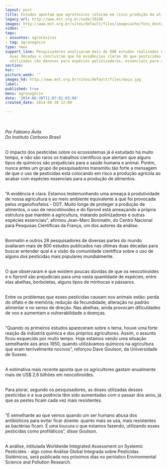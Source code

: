 ```yaml
---
layout: post
title: Estudos apontam que agrotóxicos colocam em risco produção de alimentos
legacy_url: http://www.mst.org.br/node/16248
images: http://www.mst.org.br/sites/default/files/imagecache/foto_destaque/maça.jpg
video: ''
tags:
- assuntos: agrotóxicos
- tag: agronegócio
type: news
support_line: Pesquisadores analisaram mais de 800 estudos realizados nas últimas
  duas décadas e concluíram que há evidências claras de que pesticidas amplamente
  utilizados são danosos para espécies polinizadoras, essenciais para a agricultura.
section: 
hat: ''
picture_week: ''
images_hd: http://www.mst.org.br/sites/default/files/maça.jpg
label: 
published: true
menu: agronegócio
date: '2014-06-30T11:07:01-03:00'
created_date: 2014-06-30 12:00

---
```

<p><br><br><em>Por Fabiano Ávila<br>Do Instituto Carbono Brasil</em></p><p><br>O impacto dos pesticidas sobre os ecossistemas já é estudado há muito tempo, e não são raros os trabalhos científicos que alertam que alguns tipos de químicos são prejudiciais para a saúde humana e animal. Porém, nunca antes um grupo de pesquisadores transmitiu tão forte a mensagem de que o uso de pesticidas está colocando em risco a produção agrícola ao acabar com espécies essenciais para a produção de alimentos.</p><p><br>“A evidência é clara. Estamos testemunhando uma ameaça à produtividade de nossa agricultura e ao meio ambiente equivalente à que foi provocada pelos organofosfatos - DDT. Muito longe de proteger a produção de alimentos, o uso de neocotinoides e do fipronil está ameaçando a própria estrutura que mantém a agricultura, matando polinizadores e outras espécies essenciais”, afirmou Jean-Marc Bonmatin, do Centro Nacional para Pesquisas Científicas da França, um dos autores da análise.</p><p><br>Bonmatin e outros 28 pesquisadores de diversas partes do mundo avaliaram mais de 800 estudos publicados nas últimas duas décadas para buscar entender qual é a visão da comunidade científica sobre o uso de alguns dos pesticidas mais populares mundialmente.</p><p><br>O que observaram é que existem poucas dúvidas de que os neocotinoides e o fipronil são prejudiciais para uma vasta quantidade de espécies, entre elas abelhas, borboletas, alguns tipos de minhocas e pássaros.</p><p><br>Entre os problemas que esses pesticidas causam nos animais estão: perda do olfato e de memória; redução da fecundidade; alteração no padrão alimentar e no senso de direção. Nas abelhas, ainda provocam dificuldades de voo e aumentam a vulnerabilidade a doenças.</p><p><br>“Quando os primeiros estudos apareceram sobre o tema, houve uma forte reação da indústria química e dos próprios agricultores. Assim, o assunto ficou esquecido por muito tempo. Hoje estamos vendo uma situação semelhante aos anos 1950, quando utilizávamos químicos na agricultura que eram terrivelmente nocivos”, reforçou Dave Goulson, da Universidade de Sussex.</p><p><br>A estimativa mais recente aponta que os agricultores gastam anualmente mais de US$ 2,6 bilhões em neocotinoides.</p><p><br>Para piorar, segundo os pesquisadores, as doses utilizadas desses pesticidas e a sua potência têm sido aumentadas com o passar dos anos, já que as pestes ficam cada vez mais resistentes.</p><p><br>“É semelhante ao que vemos quando um ser humano abusa dos antibióticos para evitar ficar doente: quanto mais se usa, mais resistentes as bactérias ficam. É uma loucura o que estamos fazendo, utilizando esses pesticidas como profiláticos”, disse Goulson.</p><p><br>A análise, intitulada Worldwide Integrated Assessment on Systemic Pesticides - algo como Análise Global Integrada sobre Pesticidas Sistêmicos, será publicada nos próximos dias no periódico Environmental Science and Pollution Research.</p><p>&nbsp;</p>
